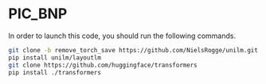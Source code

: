 # PIC_BNP
In order to launch this code, you should run the following commands.
~~~bash
git clone -b remove_torch_save https://github.com/NielsRogge/unilm.git
pip install unilm/layoutlm
git clone https://github.com/huggingface/transformers
pip install ./transformers
~~~
